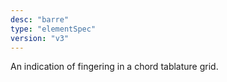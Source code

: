 ```yaml
---
desc: "barre"
type: "elementSpec"
version: "v3"
---
```


An indication of fingering in a chord tablature grid.